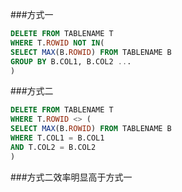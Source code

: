 ###方式一
```sql
DELETE FROM TABLENAME T 
WHERE T.ROWID NOT IN(
SELECT MAX(B.ROWID) FROM TABLENAME B 
GROUP BY B.COL1, B.COL2 ...
)
```
###方式二
```sql
DELETE FROM TABLENAME T
WHERE T.ROWID <> (
SELECT MAX(B.ROWID) FROM TABLENAME B 
WHERE T.COL1 = B.COL1 
AND T.COL2 = B.COL2
)
```
###方式二效率明显高于方式一